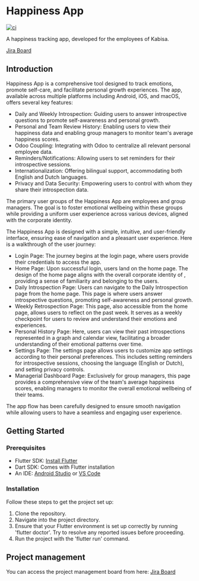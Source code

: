#  Happiness App

[![ci](https://github.com/danielsevov/personal_happiness_app/actions/workflows/main.yml/badge.svg?branch=main)](https://github.com/danielsevov/personal_happiness_app/actions/workflows/main.yml)

A happiness tracking app, developed for the employees of Kabisa.

[Jira Board](https://kabisa-happiness-app.atlassian.net/jira/software/projects/HA/boards/1) 

## Introduction
 Happiness App is a comprehensive tool designed to track emotions, promote self-care, and facilitate personal growth experiences. The app, available across multiple platforms including Android, iOS, and macOS, offers several key features:

- Daily and Weekly Introspection: Guiding users to answer introspective questions to promote self-awareness and personal growth.
- Personal and Team Review History: Enabling users to view their happiness data and enabling group managers to monitor team's average happiness scores.
- Odoo Coupling: Integrating with Odoo to centralize all relevant personal employee data.
- Reminders/Notifications: Allowing users to set reminders for their introspective sessions.
- Internationalization: Offering bilingual support, accommodating both English and Dutch languages.
- Privacy and Data Security: Empowering users to control with whom they share their introspection data.

The primary user groups of the  Happiness App are  employees and group managers. The goal is to foster emotional wellbeing within these groups while providing a uniform user experience across various devices, aligned with the  corporate identity.

The  Happiness App is designed with a simple, intuitive, and user-friendly interface, ensuring ease of navigation and a pleasant user experience. Here is a walkthrough of the user journey:
- Login Page: The journey begins at the login page, where users provide their credentials to access the app.
- Home Page: Upon successful login, users land on the home page. The design of the home page aligns with the overall corporate identity of , providing a sense of familiarity and belonging to the users.
- Daily Introspection Page: Users can navigate to the Daily Introspection page from the home page. This page is where users answer introspective questions, promoting self-awareness and personal growth.
- Weekly Retrospection Page: This page, also accessible from the home page, allows users to reflect on the past week. It serves as a weekly checkpoint for users to review and understand their emotions and experiences.
- Personal History Page: Here, users can view their past introspections represented in a graph and calendar view, facilitating a broader understanding of their emotional patterns over time.
- Settings Page: The settings page allows users to customize app settings according to their personal preferences. This includes setting reminders for introspective sessions, choosing the language (English or Dutch), and setting privacy controls.
- Managerial Dashboard Page: Exclusively for group managers, this page provides a comprehensive view of the team's average happiness scores, enabling managers to monitor the overall emotional wellbeing of their teams.

The app flow has been carefully designed to ensure smooth navigation while allowing users to have a seamless and engaging user experience.

## Getting Started
### Prerequisites
- Flutter SDK: [Install Flutter](https://flutter.dev/docs/get-started/install)
- Dart SDK: Comes with Flutter installation
- An IDE: [Android Studio](https://developer.android.com/studio) or [VS Code](https://code.visualstudio.com/)

### Installation
Follow these steps to get the project set up:

1. Clone the repository.
2. Navigate into the project directory.
3. Ensure that your Flutter environment is set up correctly by running 'flutter doctor'. Try to resolve any reported issues before proceeding.
4. Run the project with the 'flutter run' command.

## Project management
You can access the project management board from here: [Jira Board](https://kabisa-happiness-app.atlassian.net/jira/software/projects/HA/boards/1) 
